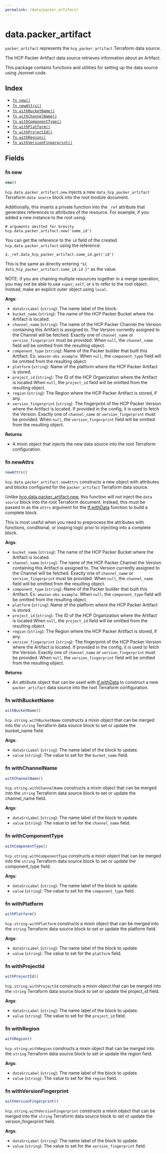 ```yaml
---
permalink: /data/packer_artifact/
---
```


# data.packer_artifact

`packer_artifact` represents the `hcp_packer_artifact` Terraform data source.

The HCP Packer Artifact data source retrieves information about an Artifact.

This package contains functions and utilities for setting up the data source using Jsonnet code.


## Index

* [`fn new()`](#fn-new)
* [`fn newAttrs()`](#fn-newattrs)
* [`fn withBucketName()`](#fn-withbucketname)
* [`fn withChannelName()`](#fn-withchannelname)
* [`fn withComponentType()`](#fn-withcomponenttype)
* [`fn withPlatform()`](#fn-withplatform)
* [`fn withProjectId()`](#fn-withprojectid)
* [`fn withRegion()`](#fn-withregion)
* [`fn withVersionFingerprint()`](#fn-withversionfingerprint)

## Fields

### fn new

```ts
new()
```


`hcp.data.packer_artifact.new` injects a new `data_hcp_packer_artifact` Terraform `data source`
block into the root module document.

Additionally, this inserts a private function into the `_ref` attribute that generates references to attributes of the
resource. For example, if you added a new instance to the root using:

    # arguments omitted for brevity
    hcp.data.packer_artifact.new('some_id')

You can get the reference to the `id` field of the created `hcp.data.packer_artifact` using the reference:

    $._ref.data_hcp_packer_artifact.some_id.get('id')

This is the same as directly entering `"${ data_hcp_packer_artifact.some_id.id }"` as the value.

NOTE: if you are chaining multiple resources together in a merge operation, you may not be able to use `super`, `self`,
or `$` to refer to the root object. Instead, make an explicit outer object using `local`.

**Args**:
  - `dataSrcLabel` (`string`): The name label of the block.
  - `bucket_name` (`string`): The name of the HCP Packer Bucket where the Artifact is located.
  - `channel_name` (`string`): 
The name of the HCP Packer Channel the Version containing this Artifact is assigned to.
The Version currently assigned to the Channel will be fetched. 
Exactly one of `channel_name` or `version_fingerprint` must be provided. When `null`, the `channel_name` field will be omitted from the resulting object.
  - `component_type` (`string`): Name of the Packer builder that built this Artifact. Ex: `amazon-ebs.example`. When `null`, the `component_type` field will be omitted from the resulting object.
  - `platform` (`string`): Name of the platform where the HCP Packer Artifact is stored.
  - `project_id` (`string`): The ID of the HCP Organization where the Artifact is located When `null`, the `project_id` field will be omitted from the resulting object.
  - `region` (`string`): The Region where the HCP Packer Artifact is stored, if any.
  - `version_fingerprint` (`string`): 
The fingerprint of the HCP Packer Version where the Artifact is located. 
If provided in the config, it is used to fetch the Version.
Exactly one of `channel_name` or `version_fingerprint` must be provided. When `null`, the `version_fingerprint` field will be omitted from the resulting object.

**Returns**:
- A mixin object that injects the new data source into the root Terraform configuration.


### fn newAttrs

```ts
newAttrs()
```


`hcp.data.packer_artifact.newAttrs` constructs a new object with attributes and blocks configured for the `packer_artifact`
Terraform data source.

Unlike [hcp.data.packer_artifact.new](#fn-new), this function will not inject the `data source`
block into the root Terraform document. Instead, this must be passed in as the `attrs` argument for the
[tf.withData](https://github.com/tf-libsonnet/core/tree/main/docs#fn-withdata) function to build a complete block.

This is most useful when you need to preprocess the attributes with functions, conditional, or looping logic prior to
injecting into a complete block.

**Args**:
  - `bucket_name` (`string`): The name of the HCP Packer Bucket where the Artifact is located.
  - `channel_name` (`string`): 
The name of the HCP Packer Channel the Version containing this Artifact is assigned to.
The Version currently assigned to the Channel will be fetched. 
Exactly one of `channel_name` or `version_fingerprint` must be provided. When `null`, the `channel_name` field will be omitted from the resulting object.
  - `component_type` (`string`): Name of the Packer builder that built this Artifact. Ex: `amazon-ebs.example`. When `null`, the `component_type` field will be omitted from the resulting object.
  - `platform` (`string`): Name of the platform where the HCP Packer Artifact is stored.
  - `project_id` (`string`): The ID of the HCP Organization where the Artifact is located When `null`, the `project_id` field will be omitted from the resulting object.
  - `region` (`string`): The Region where the HCP Packer Artifact is stored, if any.
  - `version_fingerprint` (`string`): 
The fingerprint of the HCP Packer Version where the Artifact is located. 
If provided in the config, it is used to fetch the Version.
Exactly one of `channel_name` or `version_fingerprint` must be provided. When `null`, the `version_fingerprint` field will be omitted from the resulting object.

**Returns**:
  - An attribute object that can be used with [tf.withData](https://github.com/tf-libsonnet/core/tree/main/docs#fn-withdata) to construct a new `packer_artifact` data source into the root Terraform configuration.


### fn withBucketName

```ts
withBucketName()
```

`hcp.string.withBucketName` constructs a mixin object that can be merged into the `string`
Terraform data source block to set or update the bucket_name field.



**Args**:
  - `dataSrcLabel` (`string`): The name label of the block to update.
  - `value` (`string`): The value to set for the `bucket_name` field.


### fn withChannelName

```ts
withChannelName()
```

`hcp.string.withChannelName` constructs a mixin object that can be merged into the `string`
Terraform data source block to set or update the channel_name field.



**Args**:
  - `dataSrcLabel` (`string`): The name label of the block to update.
  - `value` (`string`): The value to set for the `channel_name` field.


### fn withComponentType

```ts
withComponentType()
```

`hcp.string.withComponentType` constructs a mixin object that can be merged into the `string`
Terraform data source block to set or update the component_type field.



**Args**:
  - `dataSrcLabel` (`string`): The name label of the block to update.
  - `value` (`string`): The value to set for the `component_type` field.


### fn withPlatform

```ts
withPlatform()
```

`hcp.string.withPlatform` constructs a mixin object that can be merged into the `string`
Terraform data source block to set or update the platform field.



**Args**:
  - `dataSrcLabel` (`string`): The name label of the block to update.
  - `value` (`string`): The value to set for the `platform` field.


### fn withProjectId

```ts
withProjectId()
```

`hcp.string.withProjectId` constructs a mixin object that can be merged into the `string`
Terraform data source block to set or update the project_id field.



**Args**:
  - `dataSrcLabel` (`string`): The name label of the block to update.
  - `value` (`string`): The value to set for the `project_id` field.


### fn withRegion

```ts
withRegion()
```

`hcp.string.withRegion` constructs a mixin object that can be merged into the `string`
Terraform data source block to set or update the region field.



**Args**:
  - `dataSrcLabel` (`string`): The name label of the block to update.
  - `value` (`string`): The value to set for the `region` field.


### fn withVersionFingerprint

```ts
withVersionFingerprint()
```

`hcp.string.withVersionFingerprint` constructs a mixin object that can be merged into the `string`
Terraform data source block to set or update the version_fingerprint field.



**Args**:
  - `dataSrcLabel` (`string`): The name label of the block to update.
  - `value` (`string`): The value to set for the `version_fingerprint` field.
